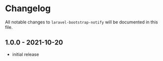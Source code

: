 # Changelog

All notable changes to `laravel-bootstrap-notify` will be documented in this file.

## 1.0.0 - 2021-10-20

- initial release
